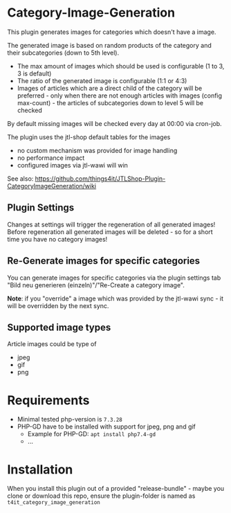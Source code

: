 # Category-Image-Generation

This plugin generates images for categories which doesn't have a image.

The generated image is based on random products of the category and their subcategories (down to 5th level).

* The max amount of images which should be used is configurable (1 to 3, 3 is default)
* The ratio of the generated image is configurable (1:1 or 4:3)
* Images of articles which are a direct child of the category will be preferred - only when there are not enough
  articles with images (config max-count) - the articles of subcategories down to level 5 will be checked

By default missing images will be checked every day at 00:00 via cron-job.

The plugin uses the jtl-shop default tables for the images

* no custom mechanism was provided for image handling
* no performance impact
* configured images via jtl-wawi will win

See also: https://github.com/things4it/JTLShop-Plugin-CategoryImageGeneration/wiki

## Plugin Settings

Changes at settings will trigger the regeneration of all generated images!
Before regeneration all generated images will be deleted - so for a short time you have no category images!

## Re-Generate images for specific categories

You can generate images for specific categories via the plugin settings tab "Bild neu generieren (einzeln)"/"Re-Create a
category image".

**Note**: if you "override" a image which was provided by the jtl-wawi sync - it will be overridden by the next sync.

## Supported image types

Article images could be type of

* jpeg
* gif
* png

# Requirements

* Minimal tested php-version is ``7.3.28``
* PHP-GD have to be installed with support for jpeg, png and gif
  * Example for PHP-GD: ``apt install php7.4-gd``
  * ...

# Installation

When you install this plugin out of a provided "release-bundle" - maybe you clone or download this repo, ensure the
plugin-folder is named as ``t4it_category_image_generation``

